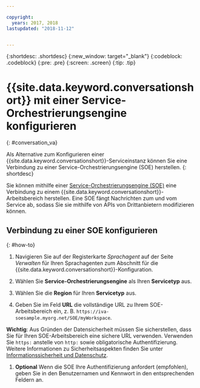 ```yaml
---

copyright:
  years: 2017, 2018
lastupdated: "2018-11-12"


---
```


{:shortdesc: .shortdesc}
{:new_window: target="_blank"}
{:codeblock: .codeblock}
{:pre: .pre}
{:screen: .screen}
{:tip: .tip}

# {{site.data.keyword.conversationshort}} mit einer Service-Orchestrierungsengine konfigurieren
{: #conversation_va}

Als Alternative zum Konfigurieren einer {{site.data.keyword.conversationshort}}-Serviceinstanz können Sie eine Verbindung zu einer Service-Orchestrierungsengine (SOE) herstellen.
{: shortdesc}

Sie können mithilfe einer [Service-Orchestrierungsengine (SOE)](about.html#arch-soe) eine Verbindung zu einem {{site.data.keyword.conversationshort}}-Arbeitsbereich herstellen. Eine SOE fängt Nachrichten zum und vom Service ab, sodass Sie sie mithilfe von APIs von Drittanbietern modifizieren können.

## Verbindung zu einer SOE konfigurieren
{: #how-to}

1. Navigieren Sie auf der Registerkarte _Sprachagent_ auf der Seite _Verwalten_ für Ihren Sprachagenten zum Abschnitt für die {{site.data.keyword.conversationshort}}-Konfiguration.

1. Wählen Sie **Service-Orchestrierungsengine** als Ihren **Servicetyp** aus.

1. Wählen Sie die **Region** für Ihren **Servicetyp** aus.

1. Geben Sie im Feld **URL** die vollständige URL zu Ihrem SOE-Arbeitsbereich ein, z. B. `https://iva-soesample.myorg.net/SOE/myWorkspace`.

  **Wichtig**: Aus Gründen der Datensicherheit müssen Sie sicherstellen, dass Sie für Ihren SOE-Arbeitsbereich eine sichere URL verwenden. Verwenden Sie `https:` anstelle von `http:` sowie obligatorische Authentifizierung. Weitere Informationen zu Sicherheitsaspekten finden Sie unter [Informationssicherheit und Datenschutz](infosec.html).

1. **Optional** Wenn die SOE Ihre Authentifizierung anfordert (empfohlen), geben Sie in den Benutzernamen und Kennwort in den entsprechenden Feldern an.

